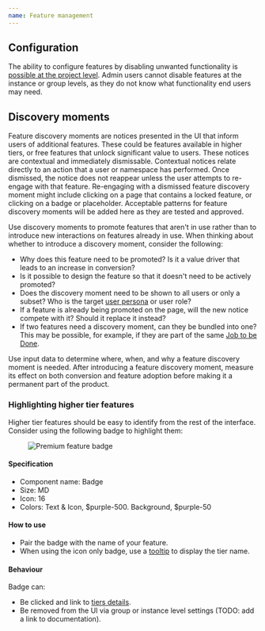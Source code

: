 ```yaml
---
name: Feature management
---
```


## Configuration

The ability to configure features by disabling unwanted functionality is [possible at the project level](https://docs.gitlab.com/ee/user/project/settings/#sharing-and-permissions). Admin users cannot disable features at the instance or group levels, as they do not know what functionality end users may need.

## Discovery moments

Feature discovery moments are notices presented in the UI that inform users of additional features. These could be features available in higher tiers, or free features that unlock significant value to users. These notices are contextual and immediately dismissable. Contextual notices relate directly to an action that a user or namespace has performed. Once dismissed, the notice does not reappear unless the user attempts to re-engage with that feature. Re-engaging with a dismissed feature discovery moment might include clicking on a page that contains a locked feature, or clicking on a badge or placeholder. Acceptable patterns for feature discovery moments will be added here as they are tested and approved.

Use discovery moments to promote features that aren't in use rather than to introduce new interactions on features already in use. When thinking about whether to introduce a discovery moment, consider the following:

* Why does this feature need to be promoted? Is it a value driver that leads to an increase in conversion?
* Is it possible to design the feature so that it doesn't need to be actively promoted? 
* Does the discovery moment need to be shown to all users or only a subset? Who is the target [user persona](https://about.gitlab.com/handbook/marketing/strategic-marketing/roles-personas/#user-personas) or user role?
* If a feature is already being promoted on the page, will the new notice compete with it? Should it replace it instead?
* If two features need a discovery moment, can they be bundled into one? This may be possible, for example, if they are part of the same [Job to be Done](https://about.gitlab.com/handbook/engineering/ux/jobs-to-be-done/).

Use input data to determine where, when, and why a feature discovery moment is needed. After introducing a feature discovery moment, measure its effect on both conversion and feature adoption before making it a permanent part of the product.

### Highlighting higher tier features

Higher tier features should be easy to identify from the rest of the interface. Consider using the following badge to highlight them: 

<figure class="figure" role="figure" aria-label="Higher tier feature badge">
  <img class="figure-img" src="/img/higher-tier-feature-badges.svg" alt="Premium feature badge" role="img" />
</figure>

#### Specification

* Component name: Badge
* Size: MD
* Icon: 16
* Colors: Text & Icon, $purple-500. Background, $purple-50

#### How to use

* Pair the badge with the name of your feature.
* When using the icon only badge, use a [tooltip](/components/tooltip) to display the tier name.

#### Behaviour

Badge can: 
* Be clicked and link to [tiers details](https://about.gitlab.com/pricing/).
* Be removed from the UI via group or instance level settings (TODO: add a link to documentation).
